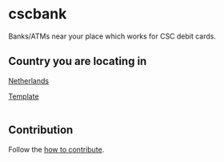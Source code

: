 # cscbank
Banks/ATMs near your place which works for CSC debit cards.
## Country you are locating in
[Netherlands](nl/nl_index.md)
&nbsp;&nbsp;

<!-- add something here -->




[Template](template/template_index.md)<br><br>

## Contribution
Follow the [how to contribute](how_to_contribute.md).